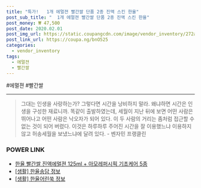 ```yaml
--- 
title: "특가!   1개 에멀젼 빨간쌀 단품 2종 진액 스킨 한율" 
post_sub_title: "  1개 에멀젼 빨간쌀 단품 2종 진액 스킨 한율" 
post_money: ₩ 47,500 
post_date: 2020.02.01 
post_img_url: https://static.coupangcdn.com/image/vendor_inventory/272a/a494e19e54b13c0d0d9f5e7e35e22f83d98144c15e394d636eb26ffa07f1.jpg 
post_link_url: https://coupa.ng/bnO525 
categories: 
  - vendor_inventory 
tags: 
  - 에멀젼 
  - 빨간쌀 
--- 
```

  #에멀젼 #빨간쌀 
<hr> 

> 그대는 인생을 사랑하는가? 그렇다면 시간을 낭비하지 말라. 왜냐하면 시간은 인생을 구성한 재료니까. 똑같이 출발하였는데, 세월이 지난 뒤에 보면 어떤 사람은 뛰어나고 어떤 사람은 낙오자가 되어 있다. 이 두 사람의 거리는 좀처럼 접근할 수 없는 것이 되어 버렸다. 이것은 하루하루 주어진 시간을 잘 이용했느냐 이용하지 않고 허송세월을 보냈느냐에 달려 있다. - 벤자민 프랭클린 


### POWER LINK

* <a href="https://blog.naver.com/fasyy4321/221792682846" target="_blank">한율 빨간쌀 진액에멀젼 125ml + 아모레퍼시픽 기초케어 5종</a>
* <a href="https://blog.naver.com/fasyy4321/221770281961" target="_blank"> [생활] 한율송담 정보 </a>
* <a href="https://blog.naver.com/sakai111/221762799830" target="_blank"> [생활] 한율어린쑥 정보 </a>
